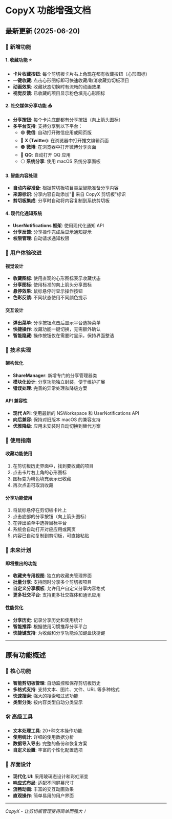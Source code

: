 # CopyX 功能增强文档

## 最新更新 (2025-06-20)

### 🎯 新增功能

#### 1. 收藏功能 ⭐

- **卡片收藏按钮**: 每个剪切板卡片右上角现在都有收藏按钮（心形图标）
- **一键收藏**: 点击心形图标即可快速收藏/取消收藏剪切板项目
- **动画效果**: 收藏状态切换时有流畅的动画效果
- **视觉反馈**: 已收藏的项目显示粉色填充心形图标

#### 2. 社交媒体分享功能 📤

- **分享按钮**: 每个卡片底部都有分享按钮（向上箭头图标）
- **多平台支持**: 支持分享到以下平台：
  - 🟢 **微信**: 自动打开微信应用或网页版
  - 🔵 **X (Twitter)**: 在浏览器中打开推文编辑页面
  - 🟠 **微博**: 在浏览器中打开微博分享页面
  - 🔷 **QQ**: 自动打开 QQ 应用
  - ⚪ **系统分享**: 使用 macOS 系统分享面板

#### 3. 智能内容处理

- **自动内容准备**: 根据剪切板项目类型智能准备分享内容
- **来源标识**: 分享内容自动添加"📎 来自 CopyX 剪切板"标识
- **剪切板集成**: 分享时自动将内容复制到系统剪切板

#### 4. 现代化通知系统

- **UserNotifications 框架**: 使用现代化通知 API
- **分享反馈**: 分享操作完成后显示通知提示
- **权限管理**: 自动请求通知权限

### 🎨 用户体验改进

#### 视觉设计

- **收藏图标**: 使用直观的心形图标表示收藏状态
- **分享图标**: 使用标准的向上箭头分享图标
- **悬停效果**: 鼠标悬停时显示操作按钮
- **色彩反馈**: 不同状态使用不同颜色提示

#### 交互设计

- **弹出菜单**: 分享按钮点击后显示平台选择菜单
- **快捷操作**: 收藏功能一键切换，无需额外确认
- **智能隐藏**: 操作按钮仅在需要时显示，保持界面整洁

### 🔧 技术实现

#### 架构优化

- **ShareManager**: 新增专门的分享管理器类
- **模块化设计**: 分享功能独立封装，便于维护扩展
- **错误处理**: 完善的异常处理和降级方案

#### API 兼容性

- **现代 API**: 使用最新的 NSWorkspace 和 UserNotifications API
- **向后兼容**: 保持对旧版本 macOS 的兼容支持
- **优雅降级**: 应用未安装时自动切换到替代方案

### 📱 使用指南

#### 收藏功能使用

1. 在剪切板历史界面中，找到要收藏的项目
2. 点击卡片右上角的心形图标
3. 图标变为粉色填充表示已收藏
4. 再次点击可取消收藏

#### 分享功能使用

1. 将鼠标悬停在剪切板卡片上
2. 点击底部的分享按钮（向上箭头图标）
3. 在弹出菜单中选择目标平台
4. 系统会自动打开对应应用或网页
5. 内容已自动复制到剪切板，可直接粘贴

### 🚀 未来计划

#### 即将推出的功能

- **收藏夹专用视图**: 独立的收藏夹管理界面
- **批量分享**: 支持同时分享多个剪切板项目
- **自定义分享模板**: 允许用户自定义分享内容格式
- **更多社交平台**: 支持更多社交媒体和通讯应用

#### 性能优化

- **分享历史**: 记录分享历史和使用统计
- **智能推荐**: 根据使用习惯推荐分享平台
- **快捷键支持**: 为收藏和分享功能添加键盘快捷键

---

## 原有功能概述

### 🎯 核心功能

- **智能剪切板管理**: 自动监控和保存剪切板历史
- **多格式支持**: 支持文本、图片、文件、URL 等多种格式
- **快速搜索**: 强大的搜索和过滤功能
- **类型分类**: 按内容类型自动分类显示

### 🛠️ 高级工具

- **文本处理工具**: 20+种文本操作功能
- **使用统计**: 详细的使用数据分析
- **数据导入导出**: 完整的备份和恢复方案
- **自定义设置**: 丰富的个性化配置选项

### 🎨 界面设计

- **现代化 UI**: 采用玻璃态设计和彩虹渐变
- **响应式布局**: 适配不同屏幕尺寸
- **流畅动画**: 丰富的交互动画效果
- **直观操作**: 简单易用的用户界面

---

_CopyX - 让剪切板管理变得简单而强大！_
